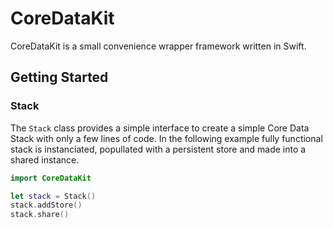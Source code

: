 CoreDataKit
===========

CoreDataKit is a small convenience wrapper framework written in Swift.


## Getting Started

### Stack

The `Stack` class provides a simple interface to create a simple Core Data Stack with only a few lines of code. In the following example fully functional stack is instanciated, popullated with a persistent store and made into a shared instance.

```swift
import CoreDataKit

let stack = Stack()
stack.addStore()
stack.share()
```
